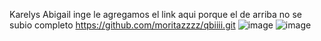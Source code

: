 Karelys Abigail inge le agregamos el link aqui porque el de arriba no se subio completo 
https://github.com/moritazzzz/qbiiii.git
![image](https://github.com/user-attachments/assets/5a34ad54-d568-4474-9d9c-1d35d9b88fa0)
![image](https://github.com/user-attachments/assets/005e8513-c682-49d6-82e9-f296c54e0314)

